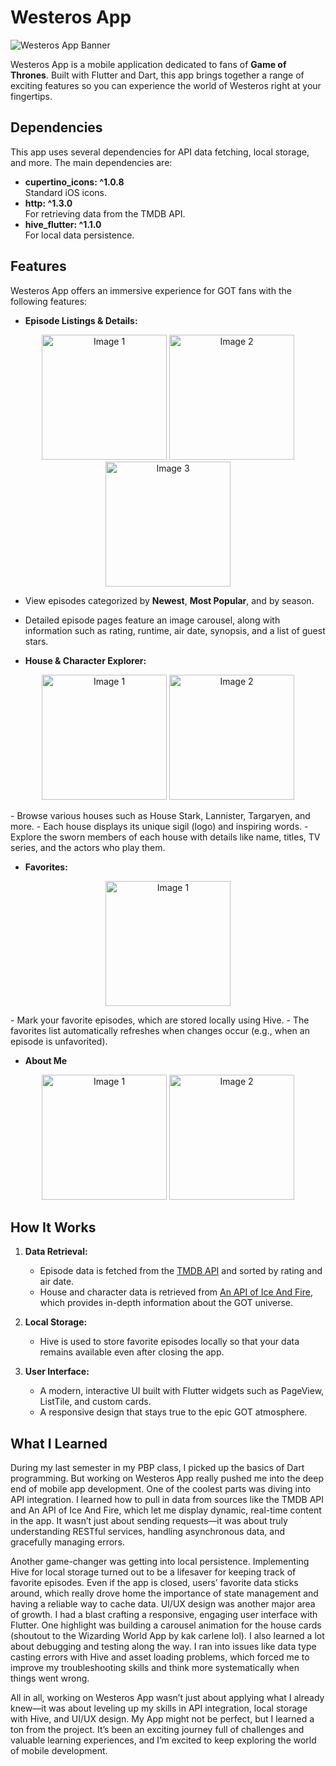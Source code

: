 # Westeros App

<img src="https://i.imgur.com/Ys0xU1l.png" alt="Westeros App Banner" style="max-width:100%;">

Westeros App is a mobile application dedicated to fans of **Game of Thrones**. Built with Flutter and Dart, this app brings together a range of exciting features so you can experience the world of Westeros right at your fingertips.


## Dependencies

This app uses several dependencies for API data fetching, local storage, and more. The main dependencies are:

- **cupertino_icons: ^1.0.8**  
  Standard iOS icons.
- **http: ^1.3.0**  
  For retrieving data from the TMDB API.
- **hive_flutter: ^1.1.0**  
  For local data persistence.


## Features

Westeros App offers an immersive experience for GOT fans with the following features:

- **Episode Listings & Details:** 
<p align="center">
  <img src="https://i.imgur.com/cX5hcmJ.jpeg" width="200" alt="Image 1">
  <img src="https://i.imgur.com/BkLwe01.jpeg" width="200" alt="Image 2">
  <img src="https://i.imgur.com/GEtEqXF.jpeg" width="200" alt="Image 3">
</p>

  - View episodes categorized by **Newest**, **Most Popular**, and by season.
  - Detailed episode pages feature an image carousel, along with information such as rating, runtime, air date, synopsis, and a list of guest stars.

- **House & Character Explorer:**  
<p align="center">
  <img src="https://i.imgur.com/97AfDhJ.jpeg" width="200" alt="Image 1">
  <img src="https://i.imgur.com/Z1z2BgA.jpeg" width="200" alt="Image 2">
</p>
  - Browse various houses such as House Stark, Lannister, Targaryen, and more.
  - Each house displays its unique sigil (logo) and inspiring words.
  - Explore the sworn members of each house with details like name, titles, TV series, and the actors who play them.

- **Favorites:**  
<p align="center">
  <img src="https://i.imgur.com/0dPsZAy.jpeg" width="200" alt="Image 1">
</p>
  - Mark your favorite episodes, which are stored locally using Hive.
  - The favorites list automatically refreshes when changes occur (e.g., when an episode is unfavorited).

- **About Me**  
<p align="center">
  <img src="https://i.imgur.com/nEJ1qzC.jpeg" width="200" alt="Image 1">
  <img src="https://i.imgur.com/pESiB3g.jpeg" width="200" alt="Image 2">
</p>


## How It Works

1. **Data Retrieval:**  
   - Episode data is fetched from the [TMDB API](https://www.themoviedb.org/documentation/api) and sorted by rating and air date.
   - House and character data is retrieved from [An API of Ice And Fire](https://anapioficeandfire.com/), which provides in-depth information about the GOT universe.

2. **Local Storage:**  
   - Hive is used to store favorite episodes locally so that your data remains available even after closing the app.

3. **User Interface:**  
   - A modern, interactive UI built with Flutter widgets such as PageView, ListTile, and custom cards.
   - A responsive design that stays true to the epic GOT atmosphere.


## What I Learned

During my last semester in my PBP class, I picked up the basics of Dart programming. But working on Westeros App really pushed me into the deep end of mobile app development. One of the coolest parts was diving into API integration. I learned how to pull in data from sources like the TMDB API and An API of Ice And Fire, which let me display dynamic, real-time content in the app. It wasn’t just about sending requests—it was about truly understanding RESTful services, handling asynchronous data, and gracefully managing errors.

Another game-changer was getting into local persistence. Implementing Hive for local storage turned out to be a lifesaver for keeping track of favorite episodes. Even if the app is closed, users’ favorite data sticks around, which really drove home the importance of state management and having a reliable way to cache data. UI/UX design was another major area of growth. I had a blast crafting a responsive, engaging user interface with Flutter. One highlight was building a carousel animation for the house cards (shoutout to the Wizarding World App by kak carlene lol). I also learned a lot about debugging and testing along the way. I ran into issues like data type casting errors with Hive and asset loading problems, which forced me to improve my troubleshooting skills and think more systematically when things went wrong.

All in all, working on Westeros App wasn’t just about applying what I already knew—it was about leveling up my skills in API integration, local storage with Hive, and UI/UX design. My App might not be perfect, but I learned a ton from the project. It’s been an exciting journey full of challenges and valuable learning experiences, and I’m excited to keep exploring the world of mobile development.
